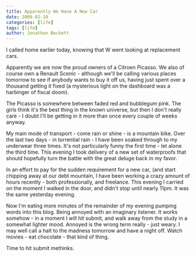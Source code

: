 ```yaml
---
title: Apparently We Have A New Car
date: 2009-02-10
categories: [life]
tags: [life]
author: Jonathan Beckett
---
```


I called home earlier today, knowing that W went looking at replacement cars.

Apparently we are now the proud owners of a Citroen Picasso. We also of course own a Renault Scenic - although we'll be calling various places tomorrow to see if anybody wants to buy it off us, having just spent over a thousand getting it fixed (a mysterious light on the dashboard was a harbinger of fiscal doom).

The Picasso is somewhere between faded red and bubblegum pink. The girls think it's the best thing in the known universe, but then I don't really care - I doubt I'll be getting in it more than once every couple of weeks anyway.

My main mode of transport - come rain or shine - is a mountain bike. Over the last two days - in torrential rain - I have been soaked through to my underwear three times. It's not particularly funny the first time - let alone the third time. This evening I took delivery of a new set of waterproofs that should hopefully turn the battle with the great deluge back in my favor.

In an effort to pay for the sudden requirement for a new car, (and start chipping away at our debt mountain, I have been working a crazy amount of hours recently - both professionally, and freelance. This evening I carried on the moment I walked in the door, and didn't stop until nearly 11pm. It was the same yesterday evening.

Now I'm eating more minutes of the remainder of my evening pumping words into this blog. Being annoyed with an imaginary listener. It works somehow - in a moment I will hit submit, and walk away from the study in a somewhat lighter mood. Annoyed is the wrong term really - just weary. I may well call a halt to the madness tomorrow and have a night off. Watch movies - eat chocolate - that kind of thing.

Time to hit submit methinks.